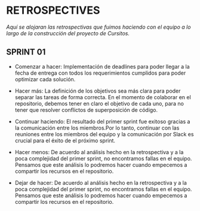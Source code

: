 # RETROSPECTIVES

_Aquí se alojaran las retrospectivas que fuimos haciendo con el equipo a lo largo de la construcción del proyecto de Cursitos._

## SPRINT 01

* Comenzar a hacer: Implementación de deadlines para poder llegar a la fecha de entrega con todos los requerimientos cumplidos para poder optimizar cada solución.

* Hacer más: La definición de los objetivos sea más clara para poder separar las tareas de forma correcta. En el momento de colaborar en el repositorio, debemos tener en claro el objetivo de cada uno, para no tener que resolver conflictos de superposición de código.

* Continuar haciendo: El resultado del primer sprint fue exitoso gracias a la comunicación entre los miembros.Por lo tanto, continuar con las reuniones entre los miembros del equipo y la comunicación por Slack es crucial para el éxito de el próximo sprint.

* Hacer menos:  De acuerdo al análisis hecho en la retrospectiva y a la poca complejidad del primer sprint, no encontramos fallas en el equipo. Pensamos que este análisis lo podremos hacer cuando empecemos a compartir los recursos en el repositorio.

* Dejar de hacer: De acuerdo al análisis hecho en la retrospectiva y a la poca complejidad del primer sprint, no encontramos fallas en el equipo. Pensamos que este análisis lo podremos hacer cuando empecemos a compartir los recursos en el repositorio.
